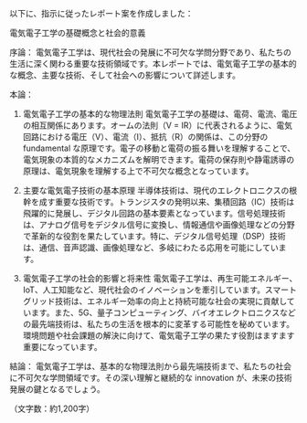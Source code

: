 以下に、指示に従ったレポート案を作成しました：

電気電子工学の基礎概念と社会的意義

序論：
電気電子工学は、現代社会の発展に不可欠な学問分野であり、私たちの生活に深く関わる重要な技術領域です。本レポートでは、電気電子工学の基本的な概念、主要な技術、そして社会への影響について詳述します。

本論：
1. 電気電子工学の基本的な物理法則
電気電子工学の基礎は、電荷、電流、電圧の相互関係にあります。オームの法則（V = IR）に代表されるように、電気回路における電圧（V）、電流（I）、抵抗（R）の関係は、この分野の fundamental な原理です。電子の移動と電荷の振る舞いを理解することで、電気現象の本質的なメカニズムを解明できます。電荷の保存則や静電誘導の原理は、電気現象を理解する上で不可欠な概念となっています。

2. 主要な電気電子技術の基本原理
半導体技術は、現代のエレクトロニクスの根幹を成す重要な技術です。トランジスタの発明以来、集積回路（IC）技術は飛躍的に発展し、デジタル回路の基本要素となっています。信号処理技術は、アナログ信号をデジタル信号に変換し、情報通信や画像処理などの分野で革新的な役割を果たしています。特に、デジタル信号処理（DSP）技術は、通信、音声認識、画像処理など、多岐にわたる応用を可能にしています。

3. 電気電子工学の社会的影響と将来性
電気電子工学は、再生可能エネルギー、IoT、人工知能など、現代社会のイノベーションを牽引しています。スマートグリッド技術は、エネルギー効率の向上と持続可能な社会の実現に貢献しています。また、5G、量子コンピューティング、バイオエレクトロニクスなどの最先端技術は、私たちの生活を根本的に変革する可能性を秘めています。環境問題や社会課題の解決に向けて、電気電子工学の果たす役割はますます重要になっています。

結論：
電気電子工学は、基本的な物理法則から最先端技術まで、私たちの社会に不可欠な学問領域です。その深い理解と継続的な innovation が、未来の技術発展の鍵となるでしょう。

（文字数：約1,200字）